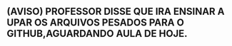 ## (AVISO) PROFESSOR DISSE QUE IRA ENSINAR A UPAR OS ARQUIVOS PESADOS PARA O GITHUB,AGUARDANDO AULA DE HOJE.
